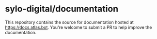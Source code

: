 # sylo-digital/documentation

This repository contains the source for documentation hosted at https://docs.atlas.bot. You're welcome to submit a PR to help improve the documentation.
